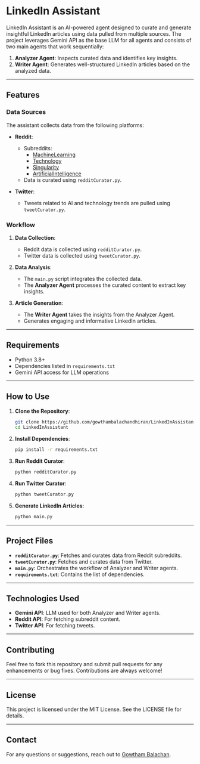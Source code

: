 # LinkedIn Assistant

LinkedIn Assistant is an AI-powered agent designed to curate and generate insightful LinkedIn articles using data pulled from multiple sources. The project leverages Gemini API as the base LLM for all agents and consists of two main agents that work sequentially:

1. **Analyzer Agent**: Inspects curated data and identifies key insights.
2. **Writer Agent**: Generates well-structured LinkedIn articles based on the analyzed data.

---

## Features

### Data Sources

The assistant collects data from the following platforms:

- **Reddit**:
  - Subreddits:
    - [MachineLearning](https://www.reddit.com/r/MachineLearning/)
    - [Technology](https://www.reddit.com/r/technology/)
    - [Singularity](https://www.reddit.com/r/singularity/)
    - [ArtificialIntelligence](https://www.reddit.com/r/ArtificialIntelligence/)
  - Data is curated using `redditCurator.py`.

- **Twitter**:
  - Tweets related to AI and technology trends are pulled using `tweetCurator.py`.

### Workflow

1. **Data Collection**:
   - Reddit data is collected using `redditCurator.py`.
   - Twitter data is collected using `tweetCurator.py`.

2. **Data Analysis**:
   - The `main.py` script integrates the collected data.
   - The **Analyzer Agent** processes the curated content to extract key insights.

3. **Article Generation**:
   - The **Writer Agent** takes the insights from the Analyzer Agent.
   - Generates engaging and informative LinkedIn articles.

---

## Requirements

- Python 3.8+
- Dependencies listed in `requirements.txt`
- Gemini API access for LLM operations

---

## How to Use

1. **Clone the Repository**:
   ```bash
   git clone https://github.com/gowthambalachandhiran/LinkedInAssistant.git
   cd LinkedInAssistant
   ```

2. **Install Dependencies**:
   ```bash
   pip install -r requirements.txt
   ```

3. **Run Reddit Curator**:
   ```bash
   python redditCurator.py
   ```

4. **Run Twitter Curator**:
   ```bash
   python tweetCurator.py
   ```

5. **Generate LinkedIn Articles**:
   ```bash
   python main.py
   ```

---

## Project Files

- **`redditCurator.py`**: Fetches and curates data from Reddit subreddits.
- **`tweetCurator.py`**: Fetches and curates data from Twitter.
- **`main.py`**: Orchestrates the workflow of Analyzer and Writer agents.
- **`requirements.txt`**: Contains the list of dependencies.

---

## Technologies Used

- **Gemini API**: LLM used for both Analyzer and Writer agents.
- **Reddit API**: For fetching subreddit content.
- **Twitter API**: For fetching tweets.

---

## Contributing

Feel free to fork this repository and submit pull requests for any enhancements or bug fixes. Contributions are always welcome!

---

## License

This project is licensed under the MIT License. See the LICENSE file for details.

---

## Contact

For any questions or suggestions, reach out to [Gowtham Balachan](https://www.linkedin.com/in/gowthambalachandhiran/).
